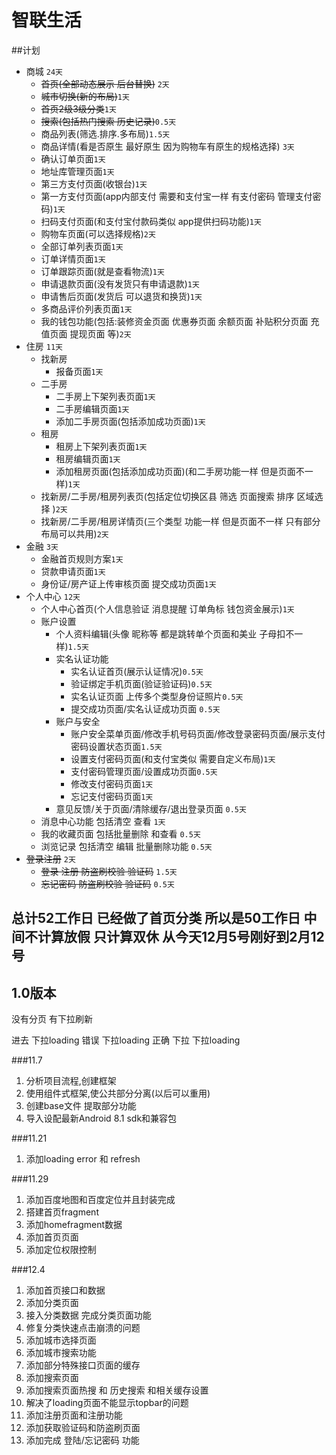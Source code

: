 # 智联生活

##计划
* 商城 `24天`
    * ~~首页(全部动态展示 后台替换)~~ `2天` 
    * ~~城市切换(新的布局)~~`1天`
    * ~~首页2级3级分类~~`1天`
    * ~~搜索(包括热门搜索 历史记录)~~`0.5天`
    * 商品列表(筛选.排序.多布局)`1.5天`
    * 商品详情(看是否原生 最好原生 因为购物车有原生的规格选择) `3天`
    * 确认订单页面`1天`
    * 地址库管理页面`1天`
    * 第三方支付页面(收银台)`1天`
    * 第一方支付页面(app内部支付 需要和支付宝一样 有支付密码 管理支付密码)`1天`
    * 扫码支付页面(和支付宝付款码类似 app提供扫码功能)`1天`
    * 购物车页面(可以选择规格)`2天`
    * 全部订单列表页面`1天`
    * 订单详情页面`1天`
    * 订单跟踪页面(就是查看物流)`1天`
    * 申请退款页面(没有发货只有申请退款)`1天`
    * 申请售后页面(发货后 可以退货和换货)`1天`
    * 多商品评价列表页面`1天`
    * 我的钱包功能(包括:装修资金页面 优惠券页面 余额页面  补贴积分页面 充值页面 提现页面 等)`2天`
 * 住房 `11天`
    * 找新房
        * 报备页面`1天`
    * 二手房
        * 二手房上下架列表页面`1天`
        * 二手房编辑页面`1天`
        * 添加二手房页面(包括添加成功页面)`1天`
    * 租房
        * 租房上下架列表页面`1天`
        * 租房编辑页面`1天`
        * 添加租房页面(包括添加成功页面)(和二手房功能一样 但是页面不一样)`1天`
    * 找新房/二手房/租房列表页(包括定位切换区县 筛选 页面搜索 排序 区域选择 )`2天`
    * 找新房/二手房/租房详情页(三个类型 功能一样 但是页面不一样 只有部分布局可以共用)`2天`
 * 金融 `3天`
    * 金融首页规则方案`1天`
    * 贷款申请页面`1天`
    * 身份证/房产证上传审核页面 提交成功页面`1天`
 * 个人中心 `12天`
    * 个人中心首页(个人信息验证 消息提醒 订单角标 钱包资金展示)`1天`
    * 账户设置 
        * 个人资料编辑(头像 昵称等 都是跳转单个页面和美业 子母扣不一样)`1.5天`
        * 实名认证功能 
            * 实名认证首页(展示认证情况)`0.5天`
            * 验证绑定手机页面(验证验证码)`0.5天`
            * 实名认证页面 上传多个类型身份证照片`0.5天`
            * 提交成功页面/实名认证成功页面 `0.5天`
        * 账户与安全 
            * 账户安全菜单页面/修改手机号码页面/修改登录密码页面/展示支付密码设置状态页面`1.5天`
            * 设置支付密码页面(和支付宝类似 需要自定义布局)`1天`
            * 支付密码管理页面/设置成功页面`0.5天`
            * 修改支付密码页面`1天`
            * 忘记支付密码页面`1天`
        *  意见反馈/关于页面/清除缓存/退出登录页面 `0.5天`
    * 消息中心功能 包括清空 查看 `1天`
    * 我的收藏页面 包括批量删除 和查看 `0.5天`
    * 浏览记录 包括清空 编辑 批量删除功能 `0.5天`
 * ~~登录注册~~ `2天`
    * ~~登录 注册 防盗刷校验 验证码~~ `1.5天`
    * ~~忘记密码 防盗刷校验 验证码~~ `0.5天`
## 总计52工作日 已经做了首页分类 所以是50工作日 中间不计算放假 只计算双休 从今天12月5号刚好到2月12号

## 1.0版本
没有分页 有下拉刷新

进去 下拉loading 错误 下拉loading 正确 下拉 下拉loading



###11.7
1. 分析项目流程,创建框架
1. 使用组件式框架,使公共部分分离(以后可以重用)
1. 创建base文件 提取部分功能
1. 导入设配最新Android 8.1 sdk和兼容包 

###11.21
1. 添加loading error 和 refresh

###11.29
1. 添加百度地图和百度定位并且封装完成
1. 搭建首页fragment
1. 添加homefragment数据
1. 添加首页页面
1. 添加定位权限控制

###12.4
1. 添加首页接口和数据
1. 添加分类页面
1. 接入分类数据 完成分类页面功能
1. 修复分类快速点击崩溃的问题
1. 添加城市选择页面
1. 添加城市搜索功能
1. 添加部分特殊接口页面的缓存
1. 添加搜索页面
1. 添加搜索页面热搜 和 历史搜索 和相关缓存设置
1. 解决了loading页面不能显示topbar的问题
1. 添加注册页面和注册功能
1. 添加获取验证码和防盗刷页面
1. 添加完成 登陆/忘记密码 功能


    
    
    
    
    
   
    
    
    
     